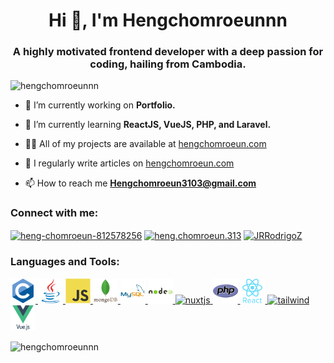 <h1 align="center">Hi 👋, I'm Hengchomroeunnn</h1>
<h3 align="center">A highly motivated frontend developer with a deep passion for coding, hailing from Cambodia.</h3>

<p align="left"> <img src="https://komarev.com/ghpvc/?username=hengchomroeunnn&label=Profile%20views&color=0e75b6&style=flat" alt="hengchomroeunnn" /> </p>

- 🔭 I’m currently working on **Portfolio.**

- 🌱 I’m currently learning **ReactJS, VueJS, PHP, and Laravel.**

- 👨‍💻 All of my projects are available at [hengchomroeun.com](hengchomroeun.com)

- 📝 I regularly write articles on [hengchomroeun.com](hengchomroeun.com)

- 📫 How to reach me **Hengchomroeun3103@gmail.com**

<h3 align="left">Connect with me:</h3>
<p align="left">
<a href="https://linkedin.com/in/heng-chomroeun-812578256" target="_blank"><img align="center" src="https://raw.githubusercontent.com/rahuldkjain/github-profile-readme-generator/master/src/images/icons/Social/linked-in-alt.svg" alt="heng-chomroeun-812578256" height="30" width="40" /></a>
<a href="https://fb.com/heng.chomroeun.313" target="_blank"><img align="center" src="https://raw.githubusercontent.com/rahuldkjain/github-profile-readme-generator/master/src/images/icons/Social/facebook.svg" alt="heng.chomroeun.313" height="30" width="40" /></a>
<a href="https://t.me/JRRodrigoZ" target="_blank"><img align="center" src="https://upload.wikimedia.org/wikipedia/commons/8/82/Telegram_logo.svg" alt="JRRodrigoZ" height="30" width="40" /></a>
</p>

<h3 align="left">Languages and Tools:</h3>
<p align="left"> <a href="https://www.cprogramming.com/" target="_blank" rel="noreferrer"> <img src="https://raw.githubusercontent.com/devicons/devicon/master/icons/c/c-original.svg" alt="c" width="40" height="40"/> </a> <a href="https://www.java.com" target="_blank" rel="noreferrer"> <img src="https://raw.githubusercontent.com/devicons/devicon/master/icons/java/java-original.svg" alt="java" width="40" height="40"/> </a> <a href="https://developer.mozilla.org/en-US/docs/Web/JavaScript" target="_blank" rel="noreferrer"> <img src="https://raw.githubusercontent.com/devicons/devicon/master/icons/javascript/javascript-original.svg" alt="javascript" width="40" height="40"/> </a> <a href="https://www.mongodb.com/" target="_blank" rel="noreferrer"> <img src="https://raw.githubusercontent.com/devicons/devicon/master/icons/mongodb/mongodb-original-wordmark.svg" alt="mongodb" width="40" height="40"/> </a> <a href="https://www.mysql.com/" target="_blank" rel="noreferrer"> <img src="https://raw.githubusercontent.com/devicons/devicon/master/icons/mysql/mysql-original-wordmark.svg" alt="mysql" width="40" height="40"/> </a> <a href="https://nodejs.org" target="_blank" rel="noreferrer"> <img src="https://raw.githubusercontent.com/devicons/devicon/master/icons/nodejs/nodejs-original-wordmark.svg" alt="nodejs" width="40" height="40"/> </a> <a href="https://nuxtjs.org/" target="_blank" rel="noreferrer"> <img src="https://www.vectorlogo.zone/logos/nuxtjs/nuxtjs-icon.svg" alt="nuxtjs" width="40" height="40"/> </a> <a href="https://www.php.net" target="_blank" rel="noreferrer"> <img src="https://raw.githubusercontent.com/devicons/devicon/master/icons/php/php-original.svg" alt="php" width="40" height="40"/> </a> <a href="https://reactjs.org/" target="_blank" rel="noreferrer"> <img src="https://raw.githubusercontent.com/devicons/devicon/master/icons/react/react-original-wordmark.svg" alt="react" width="40" height="40"/> </a> <a href="https://tailwindcss.com/" target="_blank" rel="noreferrer"> <img src="https://www.vectorlogo.zone/logos/tailwindcss/tailwindcss-icon.svg" alt="tailwind" width="40" height="40"/> </a> <a href="https://vuejs.org/" target="_blank" rel="noreferrer"> <img src="https://raw.githubusercontent.com/devicons/devicon/master/icons/vuejs/vuejs-original-wordmark.svg" alt="vuejs" width="40" height="40"/> </a> </p>

<p><img align="center" src="https://github-readme-streak-stats.herokuapp.com/?user=hengchomroeunnn&theme=dark" alt="hengchomroeunnn" /></p>
